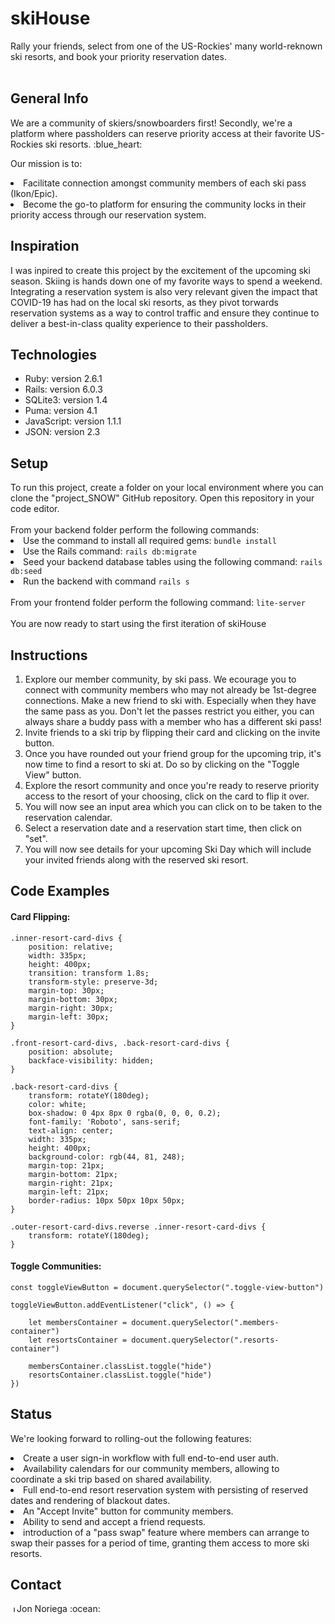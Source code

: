 <h1>skiHouse</h1>
Rally your friends, select from one of the US-Rockies' many world-reknown ski resorts, and book your priority reservation dates.
<br></br>
<h2>General Info</h2>
<p>
We are a community of skiers/snowboarders first! Secondly, we're a platform where passholders can reserve priority access at their favorite US-Rockies ski resorts. :blue_heart:
 
Our mission is to:

<li>Facilitate connection amongst community members of each ski pass (Ikon/Epic).</li>
<li>Become the go-to platform for ensuring the community locks in their priority access through our reservation system.</li>
</p>

<h2>Inspiration</h2>

<p>
I was inpired to create this project by the excitement of the upcoming ski season. Skiing is hands down one of my favorite ways to spend a weekend. Integrating a reservation system is also very relevant given the impact that COVID-19 has had on the local ski resorts, as they pivot torwards reservation systems as a way to control traffic and ensure they continue to deliver a best-in-class quality experience to their passholders.
</p>

<h2>Technologies</h2>

<ul>
 <li>Ruby: version 2.6.1</li>
 <li>Rails: version 6.0.3</li>
 <li>SQLite3: version 1.4</li>
 <li>Puma: version 4.1</li>
 <li>JavaScript: version 1.1.1</li>
 <li>JSON: version 2.3</li>
</ul>

<h2>Setup</h2>
To run this project, create a folder on your local environment where you can clone the "project_SNOW" GitHub repository. Open this repository in your code editor.<br><br>
From your backend folder perform the following commands:<br>
<li>Use the command to install all required gems: <code>bundle install</code></li>
<li>Use the Rails command: <code>rails db:migrate</code></li>
<li>Seed your backend database tables using the following command: <code>rails db:seed</code></li>
<li>Run the backend with command <code>rails s</code></li><br>
From your frontend folder perform the following command: <code>lite-server</code><br><br>
You are now ready to start using the first iteration of skiHouse<br>

<h2>Instructions</h2>
<ol>
 <li>Explore our member community, by ski pass. We ecourage you to connect with community members who may not already be 1st-degree connections. Make a new friend to ski with. Especially when they have the same pass as you. Don't let the passes restrict you either, you can always share a buddy pass with a member who has a different ski pass!</li>
 <li>Invite friends to a ski trip by flipping their card and clicking on the invite button.</li>
 <li>Once you have rounded out your friend group for the upcoming trip, it's now time to find a resort to ski at. Do so by clicking on the "Toggle View" button.</li>
 <li>Explore the resort community and once you're ready to reserve priority access to the resort of your choosing, click on the card to flip it over.</li>
 <li>You will now see an input area which you can click on to be taken to the reservation calendar.</li>
 <li>Select a reservation date and a reservation start time, then click on "set".</li>
 <li>You will now see details for your upcoming Ski Day which will include your invited friends along with the reserved ski resort.</li>
</ol>

<h2>Code Examples</h2>

<h4>Card Flipping:</h4>

```
.inner-resort-card-divs {
    position: relative;
    width: 335px;
    height: 400px;
    transition: transform 1.8s;
    transform-style: preserve-3d;
    margin-top: 30px;
    margin-bottom: 30px;
    margin-right: 30px;
    margin-left: 30px;
}

.front-resort-card-divs, .back-resort-card-divs {
    position: absolute;
    backface-visibility: hidden;
}

.back-resort-card-divs {
    transform: rotateY(180deg);
    color: white;
    box-shadow: 0 4px 8px 0 rgba(0, 0, 0, 0.2);
    font-family: 'Roboto', sans-serif;
    text-align: center;
    width: 335px;
    height: 400px;
    background-color: rgb(44, 81, 248);
    margin-top: 21px;
    margin-bottom: 21px;
    margin-right: 21px;
    margin-left: 21px;
    border-radius: 10px 50px 10px 50px;
}

.outer-resort-card-divs.reverse .inner-resort-card-divs {
    transform: rotateY(180deg);
}
```

<h4>Toggle Communities:</h4>

```
const toggleViewButton = document.querySelector(".toggle-view-button")

toggleViewButton.addEventListener("click", () => {
    
    let membersContainer = document.querySelector(".members-container")
    let resortsContainer = document.querySelector(".resorts-container")
    
    membersContainer.classList.toggle("hide")
    resortsContainer.classList.toggle("hide")
})
```

<h2>Status</h2>

We're looking forward to rolling-out the following features:
<li>Create a user sign-in workflow with full end-to-end user auth.</li>
<li>Availability calendars for our community members, allowing to coordinate a ski trip based on shared availability.</li>
<li>Full end-to-end resort reservation system with persisting of reserved dates and rendering of blackout dates.</li>
<li>An "Accept Invite" button for community members.</li>
<li>Ability to send and accept a friend requests.</li>
<li>introduction of a "pass swap" feature where members can arrange to swap their passes for a period of time, granting them access to more ski resorts.</li>

<h2>Contact</h2>
<a href="https://www.linkedin.com/in/jonathannoriega/"><img src="https://user-images.githubusercontent.com/68958970/94946276-dc7b8a00-04a9-11eb-9431-366689b9fa06.png" alt="Jon Noriega" style="width:10px;height:10px;"></a>Jon Noriega :ocean:<br>
